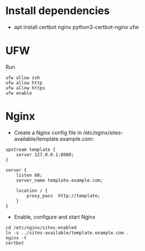 # Install dependencies

* apt install certbot nginx python3-certbot-nginx ufw

# UFW

Run

```shell
ufw allow ssh
ufw allow http
ufw allow https
ufw enable
```

# Nginx

* Create a Nginx config file in /etc/nginx/sites-available/template.example.com:

```nginx
upstream template {
    server 127.0.0.1:8080; 
}

server {
    listen 80;
    server_name template.example.com;

    location / {
        proxy_pass  http://template;
    }
}
```  

* Enable, configure and start Nginx

```shell
cd /etc/nginx/sites-enabled
ln -s ../sites-available/template.example.com .
nginx -t
certbot 
```
